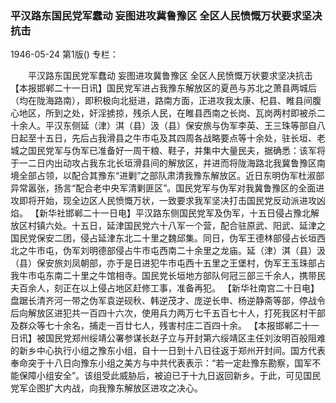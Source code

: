 ### 平汉路东国民党军蠢动  妄图进攻冀鲁豫区  全区人民愤慨万状要求坚决抗击

1946-05-24
第1版()
专栏：

　　平汉路东国民党军蠢动
    妄图进攻冀鲁豫区
    全区人民愤慨万状要求坚决抗击
    【本报邯郸二十一日讯】国民党军进占我豫东解放区的夏邑与苏北之萧县两城后（均在陇海路南），即积极向北挺进，路南方面，正进攻我太康、杞县、睢县间腹心地区，所到之处，奸淫掳掠，残杀人民，在睢县西南之长岗、瓦岗两村即被杀二十余人。平汉东侧延（津）淇（县）汲（县）保安旅与伪军李英、王三珠等部自八日起至十五日，先后占我滑县之牛市屯及其四周各战略要点等十余处，驻长垣、老城之国民党军与伪军已准备好一周干粮、鞋子，并集中大量民夫，据确悉：该军将于一二日内出动攻占我东北长垣滑县间的解放区，并进而将陇海路北我冀鲁豫区南境全部占领，以配合其豫东“进剿”之部队肃清我豫东解放区。近日东明伪军杜淑部异常嚣张，扬言“配合老中央军清剿匪区”。国民党军与伪军对我冀鲁豫区的全面进攻即将开始，现全边区人民愤慨万状，一致要求我军坚决打击国民党反动派进攻凶焰。
    【新华社邯郸二十一日电】平汉路东侧国民党军及伪军，十五日侵占豫北解放区村镇六处。十五日，延津国民党六十八军一个营，配合驻原武、阳武、延津之国民党保安二团，侵占延津东北二十里之魏邱集。同日，伪军王德林部侵占长垣西北之牛市屯，伪军刘明德部侵占牛市屯西南二十余里之龙庙。延（津）淇（县）汲（县）保安旅刘凤朝部，亦于是日进犯牛市屯西十五里之王堡村，伪军王玉珠部占我牛市屯东南二十里之牛馆相寺。国民党长垣地方部队何冠三部三千余人，携带民夫百余人，刻正在以上侵占地区赶修工事，准备再犯。
    【新华社南宫二十日电】盘踞长清齐河一带之伪军袁逆砚秋、韩逆茂才、庞逆长申、杨逆静斋等部，停战令后向解放区进犯共一百四十六次，使用兵力两万七千五百七十人，打死我区村干部及群众等七十余名，捕走一百廿七人，残害村庄二百四十余。
    【本报邯郸二十一日讯】被国民党郑州绥靖公署参谋长赵子立与开封第六绥靖区主任刘汝明百般阻难的新乡中心执行小组之豫东小组，自十一日到十八日往返于郑州开封间。国方代表奉命突于十八日向豫东小组之美方与中共代表表示：“若一定赴豫东勘察，国军不能保障小组安全”。该组受此威胁后，被迫已于十九日返回新乡。于此，可见国民党军企图扩大内战，向我豫东解放区进攻之决心。
